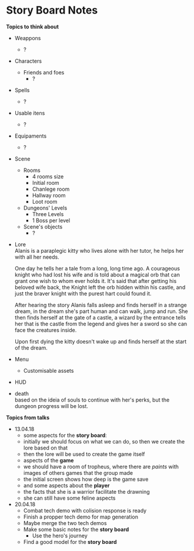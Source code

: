 # Story Board Notes  
**Topics to think about**  
- Weappons  
	- ?  
- Characters  
	- Friends and foes  
		- ?  
- Spells  
	- ?  
- Usable itens  
	- ?  
- Equipaments  
	- ?  
- Scene  
	- Rooms  
		- 4 rooms size  
		- Initial room  
		- Chanlege room  
		- Hallway room  
		- Loot room  
	- Dungeons' Levels  
		- Three Levels  
		- 1 Boss per level  
	- Scene's objects  
		- ?  
- Lore  
	Alanis is a paraplegic kitty who lives alone with her tutor, he helps her with all her needs.  

	One day he tells her a tale from a long, long time ago. A courageous knight who had lost his wife
	and is told about a magical orb that can grant one wish to whom ever holds it. It's said that after
	getting his beloved wife back, the Knight left the orb hidden within his castle, and just the braver
	knight with the purest hart could found it.  

	After hearing the story Alanis falls asleep and finds herself in a strange dream,
	in the dream she's part human and can walk, jump and run.
	She then finds herself at the gate of a castle, a wizard by the entrance tells her
	that is the castle from the legend and gives her a sword so she can face the creatures inside.

	Upon first dying the kitty doesn't wake up and finds herself at the start of the dream.

- Menu  
	- Customisable assets  
- HUD  
- death  
	based on the ideia of souls to continue with her's perks, but the dungeon progress will be lost.  

**Topics from talks**  
- 13.04.18  
	- some aspects for the __story board__:
	- initially we should focus on what we can do, so then we create the lore based on that  
	- then the lore will be used to create the game itself  
	- aspects of the __game__
	- we should have a room of tropheus, where there are _paints_ with images of others games that the group made  
	- the initial screen shows how deep is the game save  
	- and some aspects about the __player__  
	- the facts that she is a warrior facilitate the drawning  
	- she can still have some feline aspects  
- 20.04.18
	- Combat tech demo with colision response is ready  
	- Finish a propper tech demo for map generation  
	- Maybe merge the two tech demos  
	- Make some basic notes for the __story board__  
		- Use the hero's journey  
	- Find a good model for the __story board__  
